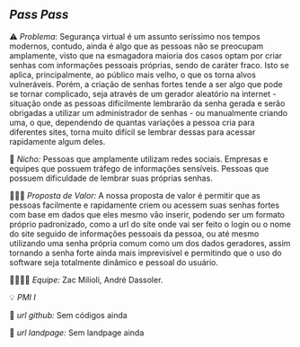 *Pass Pass*
---------

⚠️ *Problema*: Segurança virtual é um assunto seríssimo nos tempos modernos, contudo, ainda é algo que as pessoas não se preocupam amplamente, visto que na esmagadora maioria dos casos optam por criar senhas com informações pessoais próprias, sendo de caráter fraco. Isto se aplica, principalmente, ao público mais velho, o que os torna alvos vulneráveis. Porém, a criação de senhas fortes tende a ser algo que pode se tornar complicado, seja através de um gerador aleatório na internet - situação onde as pessoas dificilmente lembrarão da senha gerada e serão obrigadas a utilizar um administrador de senhas - ou manualmente criando uma, o que, dependendo de quantas variações a pessoa cria para diferentes sites, torna muito difícil se lembrar dessas para acessar rapidamente algum deles.

📲 *Nicho:* Pessoas que amplamente utilizam redes sociais. Empresas e equipes que possuem tráfego de informações sensíveis. Pessoas que possuem dificuldade de lembrar suas próprias senhas.

🏋🏼‍♂️ *Proposta de Valor:* A nossa proposta de valor é permitir que as pessoas facilmente e rapidamente criem ou acessem suas senhas fortes com base em dados que eles mesmo vão inserir, podendo ser um formato próprio padronizado, como a url do site onde vai ser feito o login ou o nome do site seguido de informações pessoais da pessoa, ou até mesmo utilizando uma senha própria comum como um dos dados geradores, assim tornando a senha forte ainda mais imprevisível e permitindo que o uso do software seja totalmente dinâmico e pessoal do usuário.

👩‍💻👩‍💻 *Equipe:* Zac Milioli, André Dassoler.

💡 *PMI I*

🔗 *url github:* Sem códigos ainda

🛬 *url landpage:* Sem landpage ainda
